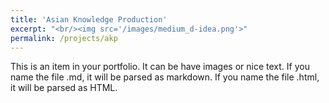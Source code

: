 ```yaml
---
title: 'Asian Knowledge Production'
excerpt: "<br/><img src='/images/medium_d-idea.png'>"
permalink: /projects/akp
---
```


This is an item in your portfolio. It can be have images or nice text. If you name the file .md, it will be parsed as markdown. If you name the file .html, it will be parsed as HTML. 
